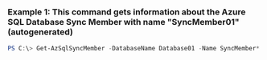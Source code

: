 ### Example 1: This command gets information about the Azure SQL Database Sync Member with name "SyncMember01" (autogenerated)
```powershell
PS C:\> Get-AzSqlSyncMember -DatabaseName Database01 -Name SyncMember* -ResourceGroupName ResourceGroup01 -ServerName Server01 -SyncGroupName SyncGroup01
```

